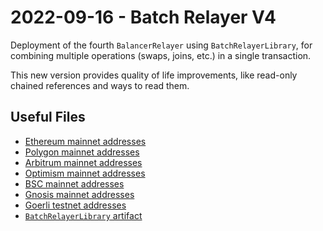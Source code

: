 # 2022-09-16 - Batch Relayer V4

Deployment of the fourth `BalancerRelayer` using `BatchRelayerLibrary`, for combining multiple operations (swaps, joins, etc.) in a single transaction.

This new version provides quality of life improvements, like read-only chained references and ways to read them.

## Useful Files

- [Ethereum mainnet addresses](./output/mainnet.json)
- [Polygon mainnet addresses](./output/polygon.json)
- [Arbitrum mainnet addresses](./output/arbitrum.json)
- [Optimism mainnet addresses](./output/optimism.json)
- [BSC mainnet addresses](./output/bsc.json)
- [Gnosis mainnet addresses](./output/gnosis.json)
- [Goerli testnet addresses](./output/goerli.json)
- [`BatchRelayerLibrary` artifact](./artifact/BatchRelayerLibrary.json)
